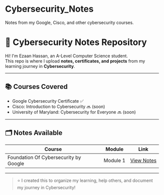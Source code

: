 # Cybersecurity_Notes
Notes from my Google, Cisco, and other cybersecurity courses.
# 🔐 Cybersecurity Notes Repository

Hi! I'm Ezaan Hassan, an A-Level Computer Science student.  
This repo is where I upload **notes, certificates, and projects** from my learning journey in **Cybersecurity**.

---

## 📚 Courses Covered

- Google Cybersecurity Certificate ✅
- Cisco: Introduction to Cybersecurity 🔜 (soon)
- University of Maryland: Cybersecurity for Everyone 🔜 (soon)

---

## 🗂️ Notes Available

| Course | Module | Link |
|--------|--------|------|
| Foundation Of Cybersecurity by Google | Module 1 | [View Notes](./Google_Cybersecurity/Module1_Notes.md) |

---

> ⭐ I created this to organize my learning, help others, and document my journey in Cybersecurity!

